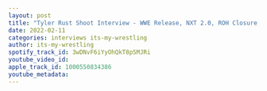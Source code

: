 ```yaml
---
layout: post
title: "Tyler Rust Shoot Interview - WWE Release, NXT 2.0, ROH Closure, Diamond Mine & More"
date: 2022-02-11
categories: interviews its-my-wrestling
author: its-my-wrestling
spotify_track_id: 3wDNvF6iYyOhQkT8pSMJRi
youtube_video_id: 
apple_track_id: 1000550834386
youtube_metadata: 
---
```

